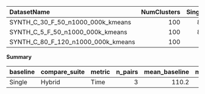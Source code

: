 | DatasetName                        |   NumClusters |   Single_Time |   Hybrid_Time |   Rel_Time |   Improvement_% |
|:-----------------------------------|--------------:|--------------:|--------------:|-----------:|----------------:|
| SYNTH_C_30_F_50_n1000_000k_kmeans  |           100 |       84.9745 |       242.514 |    2.85397 |        -185.397 |
| SYNTH_C_5_F_50_n1000_000k_kmeans   |           100 |       84.4859 |       233.383 |    2.76239 |        -176.239 |
| SYNTH_C_80_F_120_n1000_000k_kmeans |           100 |      161.14   |       405.27  |    2.51502 |        -151.502 |

**Summary**

| baseline   | compare_suite   | metric   |   n_pairs |   mean_baseline |   mean_compare |   mean_rel |   mean_improvement_% |   t_test_stat |   t_test_p |   wilcoxon_stat |   wilcoxon_p |   cohens_d |
|:-----------|:----------------|:---------|----------:|----------------:|---------------:|-----------:|---------------------:|--------------:|-----------:|----------------:|-------------:|-----------:|
| Single     | Hybrid          | Time     |         3 |           110.2 |        293.723 |    2.71046 |             -171.046 |      -6.03567 |  0.0263695 |               0 |         0.25 |   -3.48469 |
